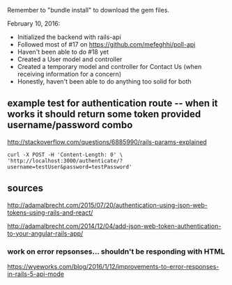 Remember to "bundle install" to download the gem files.

February 10, 2016:

* Initialized the backend with rails-api
* Followed most of #17 on https://github.com/mefeghhi/poll-api
* Haven't been able to do #18 yet
* Created a User model and controller
* Created a temporary model and controller for Contact Us (when receiving information for a concern)
* Honestly, haven't been able to do anything too solid for both


## example test for authentication route -- when it works it should return some token provided username/password combo 

http://stackoverflow.com/questions/6885990/rails-params-explained

```
curl -X POST -H 'Content-Length: 0' \ 
'http://localhost:3000/authenticate/?username=testUser&password=testPassword'
```

## sources

http://adamalbrecht.com/2015/07/20/authentication-using-json-web-tokens-using-rails-and-react/

http://adamalbrecht.com/2014/12/04/add-json-web-token-authentication-to-your-angular-rails-app/


### work on error repsonses... shouldn't be responding with HTML

https://wyeworks.com/blog/2016/1/12/improvements-to-error-responses-in-rails-5-api-mode
